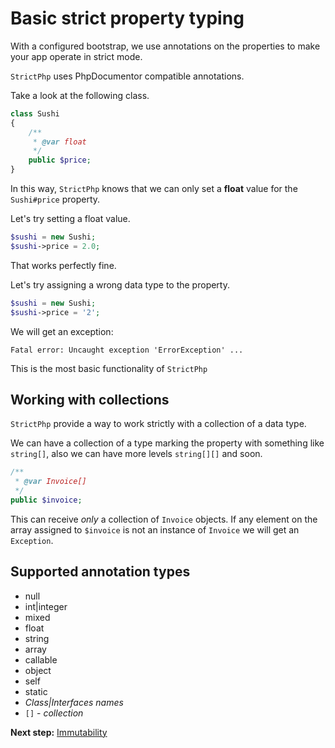 # Basic strict property typing

With a configured bootstrap, we use annotations on the properties to make your app operate in strict mode.

`StrictPhp` uses PhpDocumentor compatible annotations.

Take a look at the following class.

```php
class Sushi
{
    /**
     * @var float
     */
    public $price;
}
```

In this way, `StrictPhp` knows that we can only set a **float** value for the `Sushi#price` property.

Let's try setting a float value.

```php
$sushi = new Sushi;
$sushi->price = 2.0;
```

That works perfectly fine.

Let's try assigning a wrong data type to the property.

```php
$sushi = new Sushi;
$sushi->price = '2';
```

We will get an exception:

```
Fatal error: Uncaught exception 'ErrorException' ...
```

This is the most basic functionality of `StrictPhp`

## Working with collections

`StrictPhp` provide a way to work strictly with a collection of a data type.

We can have a collection of a type marking the property with something like `string[]`, also we can have more levels `string[][]` and soon.

```php
/**
 * @var Invoice[]
 */
public $invoice;
```

This can receive *only* a collection of `Invoice` objects. If any element on the array assigned to `$invoice` is not an
instance of `Invoice` we will get an `Exception`.

## Supported annotation types

- null
- int|integer
- mixed
- float
- string
- array
- callable
- object
- self
- static
- *Class|Interfaces names*
- `[]` - *collection*

**Next step:** [Immutability](immutability.md)
